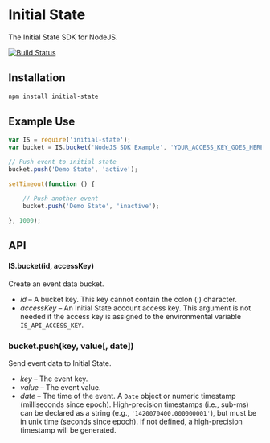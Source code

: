 # Initial State
The Initial State SDK for NodeJS.

[![Build Status](https://travis-ci.org/InitialState/node-initial-state.svg)](https://travis-ci.org/InitialState/node-initial-state)

## Installation

```sh
npm install initial-state
```

## Example Use

```javascript
var IS = require('initial-state');
var bucket = IS.bucket('NodeJS SDK Example', 'YOUR_ACCESS_KEY_GOES_HERE');

// Push event to initial state
bucket.push('Demo State', 'active');

setTimeout(function () {

	// Push another event
	bucket.push('Demo State', 'inactive');

}, 1000);
```

## API

#### IS.bucket(id, accessKey)

Create an event data bucket.

* *id* – A bucket key. This key cannot contain the colon (:) character.
* *accessKey* – An Initial State account access key. This argument is not needed if the access key is assigned to the environmental variable `IS_API_ACCESS_KEY`.

### bucket.push(key, value[, date])

Send event data to Initial State.

* *key* – The event key.
* *value* – The event value.
* *date* – The time of the event. A `Date` object or numeric timestamp (milliseconds since epoch). High-precision timestamps (i.e., sub-ms) can be declared as a string (e.g., `'1420070400.000000001'`), but must be in unix time (seconds since epoch). If not defined, a high-precision timestamp will be generated.
